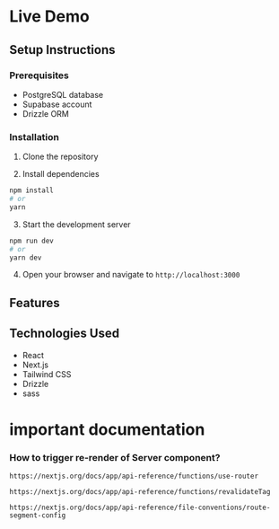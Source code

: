 #

# Live Demo

## Setup Instructions

### Prerequisites

- PostgreSQL database
- Supabase account
- Drizzle ORM

### Installation

1. Clone the repository

2. Install dependencies

```bash
npm install
# or
yarn
```

3. Start the development server

```bash
npm run dev
# or
yarn dev
```

4. Open your browser and navigate to `http://localhost:3000`

## Features

## Technologies Used

- React
- Next.js
- Tailwind CSS
- Drizzle
- sass

# important documentation

### How to trigger re-render of Server component?

`https://nextjs.org/docs/app/api-reference/functions/use-router`

`https://nextjs.org/docs/app/api-reference/functions/revalidateTag`

`https://nextjs.org/docs/app/api-reference/file-conventions/route-segment-config`
